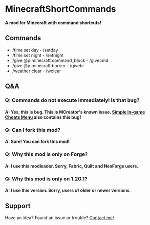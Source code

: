 # MinecraftShortCommands
**A mod for Minecraft with command shortcuts!**

## Commands
- /time set day - /setday
- /time set night - /setnight
- /give @p minecraft:command_block - /givecmd
- /give @p minecraft:barrier - /givebr
- /weather clear - /wclear

## Q&A

### Q: Commands do not execute immediately! Is that bug?
#### A: Yes, this is bug. This is MCreator's known issue. [Simple In-game Cheats Menu](https://www.curseforge.com/minecraft/mc-mods/simple-in-game-cheats-menu) also contains this bug!

### Q: Can I fork this mod?
#### A: Sure! You can fork this mod!

### Q: Why this mod is only on Forge?
#### A: I use this modloader. Sorry, Fabric, Quilt and NeoForge users.

### Q: Why this mod is only on 1.20.1?
#### A: I use this version. Sorry, users of older or newer versions.


## Support
Have an idea? Found an issue or trouble? [Contact me!](mailto:fedotovdev.8801@proton.me)
